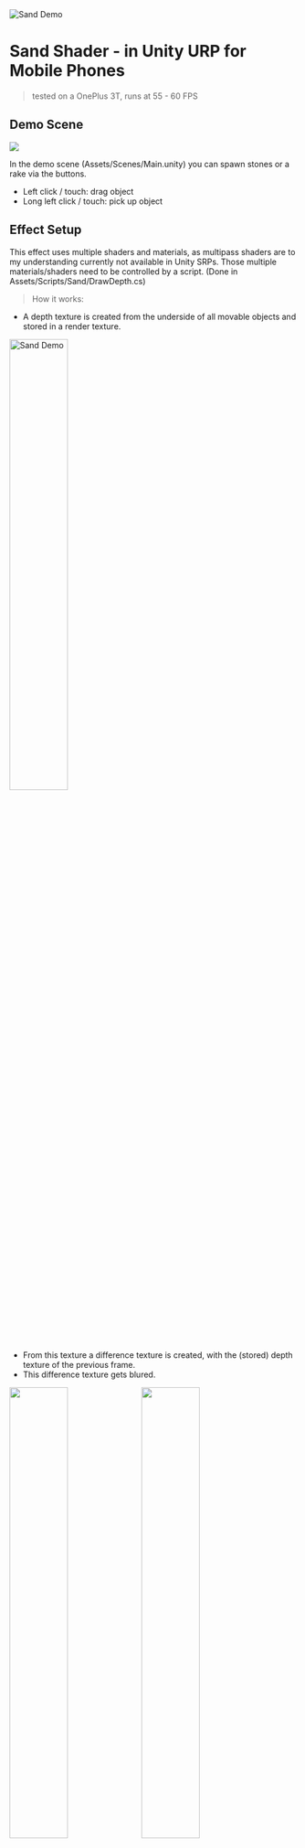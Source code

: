 

<img src="https://github.com/TheodorKnab/Sand-Shader-Unity-URP-for-Mobile/blob/master/Documentation/Sand_Texture_Example.png" title="Sand Demo" alt="Sand Demo">

# Sand Shader - in Unity URP for Mobile Phones

> tested on a OnePlus 3T, runs at 55 - 60 FPS


## Demo Scene
![](https://github.com/TheodorKnab/Sand-Shader-Unity-URP-for-Mobile/blob/master/Documentation/Sand_Demo.gif)

In the demo scene (Assets/Scenes/Main.unity) you can spawn stones or a rake via the buttons. 
* Left click / touch: drag object
* Long left click / touch: pick up object

## Effect Setup
This effect uses multiple shaders and materials, as multipass shaders are to my understanding currently not available in Unity SRPs.
Those multiple materials/shaders need to be controlled by a script. (Done in Assets/Scripts/Sand/DrawDepth.cs)
> How it works:

* A depth texture is created from the underside of all movable objects and stored in a render texture.

<img src="https://github.com/TheodorKnab/Sand-Shader-Unity-URP-for-Mobile/blob/master/Documentation/Depth_Texture.png" title="Sand Demo" alt="Sand Demo" width=45%>

* From this texture a difference texture is created, with the (stored) depth texture of the previous frame.
* This difference texture gets blured.

<img src='https://github.com/TheodorKnab/Sand-Shader-Unity-URP-for-Mobile/blob/master/Documentation/Difference_Texture.png' width=45%> <img src='https://github.com/TheodorKnab/Sand-Shader-Unity-URP-for-Mobile/blob/master/Documentation/Difference_Texture_blured.png' width = 45%>


* The blured difference texture now gets subtracted from the existing **sand depth texture**.
* The depth texture from the beginning gets added to the **sand depth texture**. 

**This texture is saved as the new sand depth texture.**

* The texture gets blured again. This texture is then used by the actual sand shader.

<img src='https://github.com/TheodorKnab/Sand-Shader-Unity-URP-for-Mobile/blob/master/Documentation/Depth_Texture_processed.png' width=45%> <img src='https://github.com/TheodorKnab/Sand-Shader-Unity-URP-for-Mobile/blob/master/Documentation/Depth_Texture_processed_blured.png' width=45%>

* The actual sand shader uses the depth map to modify the **normals** of the material. No actual displacement of the geometry happens. 
<img src="https://github.com/TheodorKnab/Sand-Shader-Unity-URP-for-Mobile/blob/master/Documentation/Sand_Texture_Example.png">

## License

[![License](http://img.shields.io/:license-mit-blue.svg?style=flat-square)](http://badges.mit-license.org)

- **[MIT license](http://opensource.org/licenses/mit-license.php)**
